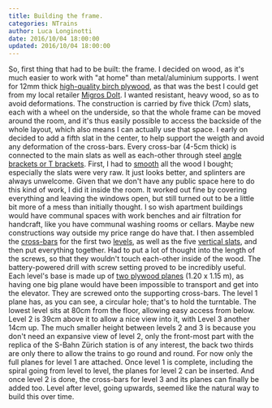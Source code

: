 ```yaml
---
title: Building the frame.
categories: NTrains
author: Luca Longinotti
date: 2016/10/04 18:00:00
updated: 2016/10/04 18:00:00
---
```

So, first thing that had to be built: the frame.
I decided on wood, as it's much easier to work with "at home" than metal/aluminium supports.
I went for 12mm thick [high-quality birch plywood][1], as that was the best I could get from my local
retailer [Migros DoIt][2]. I wanted resistant, heavy wood, so as to avoid deformations.
The construction is carried by five thick (7cm) slats, each with a wheel on the underside, so
that the whole frame can be moved around the room, and it's thus easily possible to access the
backside of the whole layout, which also means I can actually use that space. I early on
decided to add a fifth slat in the center, to help support the weigth and avoid any deformation
of the cross-bars. Every cross-bar (4-5cm thick) is connected to the main slats as well as
each-other through steel [angle brackets or T brackets][3].
First, I had to [smooth][4] all the wood I bought; especially the slats were very raw.
It just looks better, and splinters are always unwelcome.
Given that we don't have any public space here to do this kind of work, I did it inside the room.
It worked out fine by covering everything and leaving the windows open, but still
turned out to be a little bit more of a mess than initially thought. I so wish apartment buildings
would have communal spaces with work benches and air filtration for handcraft, like you have
communal washing rooms or cellars. Maybe new constructions way outside my price range do have that.
I then assembled the [cross-bars][5] for the first two [levels][6], as well as the five [vertical slats][7],
and then put everything together. Had to put a lot of thought into the length of the screws, so
that they wouldn't touch each-other inside of the wood. The battery-powered drill with screw
setting proved to be incredibly useful.
Each level's base is made up of [two plywood planes][8] (1.20 x 1.15 m), as having one big plane
would have been impossible to transport and get into the elevator. They are screwed onto the supporting
cross-bars. The level 1 plane has, as you can see, a circular hole; that's to hold the turntable.
The lowest level sits at 80cm from the floor, allowing easy access from below. Level 2 is 39cm
above it to allow a nice view into it, with Level 3 another 14cm up. The much smaller height between
levels 2 and 3 is because you don't need an expansive view of level 2, only the front-most part with
the replica of the S-Bahn Zürich station is of any interest, the back two thirds are only there to
allow the trains to go round and round.
For now only the full planes for level 1 are attached. Once level 1 is complete, including the spiral
going from level to level, the planes for level 2 can be inserted. And once level 2 is done, the
cross-bars for level 3 and its planes can finally be added too. Level after level, going upwards,
seemed like the natural way to build this over time.

[1]: https://drive.google.com/open?id=0ByFrW1EWTRxlNHpZVjYwQ0RoRTQ "Wood"
[2]: http://www.doitgarden.ch/de/cms/frontpage "Migros DoIt"
[3]: https://drive.google.com/open?id=0ByFrW1EWTRxlbGR2LW1rLWRzaFk "Brackets"
[4]: https://drive.google.com/open?id=0ByFrW1EWTRxlUFprMjFFTnBnbWs "Smoothing"
[5]: https://drive.google.com/open?id=0ByFrW1EWTRxlT1dWOUZyaGRWSXM "Level 1 crossbars"
[6]: https://drive.google.com/open?id=0ByFrW1EWTRxlRHJwUnRka3lQQ0E "Level 2 crossbars"
[7]: https://drive.google.com/open?id=0ByFrW1EWTRxlcHQ5R0FUdlpubDQ "Vertical slats"
[8]: https://drive.google.com/open?id=0ByFrW1EWTRxleHY4SXAxS1FKdmc "Planes Together"
[9]: https://drive.google.com/open?id=0ByFrW1EWTRxleFh5M2x2Qi1WbGc "Finished Frame"
